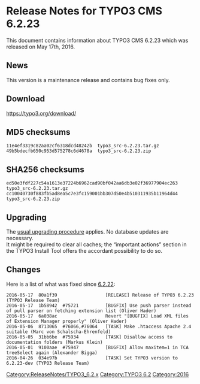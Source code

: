 Release Notes for TYPO3 CMS 6.2.23
==================================

This document contains information about TYPO3 CMS 6.2.23 which was
released on May 17th, 2016.

News
----

This version is a maintenance release and contains bug fixes only.

Download
--------

<https://typo3.org/download/>

MD5 checksums
-------------

    11e4ef3319c82aa02cf6318dcd48242b  typo3_src-6.2.23.tar.gz
    49b5bdecfb650c953d575278c6d4678a  typo3_src-6.2.23.zip

SHA256 checksums
----------------

    ed50e3fdf227c54a1613e37224b6962cad90bf042aa6db3e02f36977904ec263  typo3_src-6.2.23.tar.gz
    cc10040730f883fb5ad8ea5c7e3fc159001bb307d50e4b510311935b11964d44  typo3_src-6.2.23.zip

Upgrading
---------

The [usual upgrading
procedure](https://docs.typo3.org/typo3cms/InstallationGuide/) applies.
No database updates are necessary.\
It might be required to clear all caches; the “important actions”
section in the TYPO3 Install Tool offers the accordant possibility to do
so.

Changes
-------

Here is a list of what was fixed since
[6.2.22](TYPO3_CMS_6.2.22 "wikilink"):

    2016-05-17  80a1f39                  [RELEASE] Release of TYPO3 6.2.23 (TYPO3 Release Team)
    2016-05-17  1b58942  #75721          [BUGFIX] Use push parser instead of pull parser on fetching extension list (Oliver Hader)
    2016-05-17  6a038ac                  Revert "[BUGFIX] Load XML files of Extension Manager properly" (Oliver Hader)
    2016-05-06  8713065  #76066,#76064   [TASK] Make .htaccess Apache 2.4 suitable (Marc von Schalscha-Ehrenfeld)
    2016-05-05  31bb6be  #75934          [TASK] Disallow access to documentation folders (Markus Klein)
    2016-05-01  9100aae  #75947          [BUGFIX] Allow maxitem=1 in TCA treeSelect again (Alexander Bigga)
    2016-04-26  034e97b                  [TASK] Set TYPO3 version to 6.2.23-dev (TYPO3 Release Team)

<Category:ReleaseNotes/TYPO3_6.2.x> [Category:TYPO3
6.2](Category:TYPO3_6.2 "wikilink") <Category:2016>

